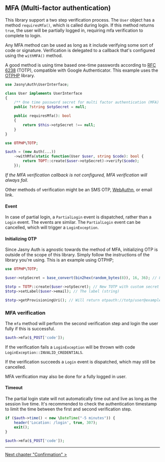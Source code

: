 MFA (Multi-factor authentication)
---

This library support a two step verification process. The `User` object has a method `requiresMfa()`, which is called
during login. If this method returns `true`, the user will be partially logged in, requiring mfa verification to
complete to login.

Any MFA method can be used as long as it include verifying some sort of code or signature. Verification is delegated
to a callback that's configured using the `withMFA()` method. 

A good method is using time based one-time passwords according to [RFC 6238](http://tools.ietf.org/html/rfc6238) (TOTP),
compatible with Google Authenticator. This example uses the [OTPHP](https://github.com/Spomky-Labs/otphp) library.

```php
use Jasny\Auth\UserInterface;

class User implements UserInterface
{
    /** One time password secret for multi factor authentication (MFA) */
    public ?string $otpSecret = null;

    public requiresMfa(): bool
    {
        return $this->otpSecret !== null;
    }
}
```

```php
use OTPHP\TOTP;

$auth = (new Auth(...))
    ->withMfa(static function(User $user, string $code): bool {
        return TOPT::create($user->otpSecret)->verify($code);
    });
```

_If the MFA verification callback is not configured, MFA verification will always fail._

Other methods of verification might be an SMS OTP, [WebAuthn](https://webauthn.guide/), or email link.

#### Event

In case of partial login, a `PartialLogin` event is dispatched, rather than a `Login` event. The events are similar. The
`PartialLogin` event can be cancelled, which will trigger a `LoginException`.

#### Initializing OTP

Since Jasny Auth is agnostic towards the method of MFA, initializing OTP is outside of the scope of this library. Simply
follow the instructions of the library you're using. This is an example using OTPHP; 

```php
use OTPHP\TOTP;

$user->otpSecret = base_convert(bin2hex(random_bytes(8)), 16, 36); // 8 random bytes as alphanumeric string

$totp = TOTP::create($user->otpSecret); // New TOTP with custom secret
$totp->setLabel($user->email); // The label (string)

$totp->getProvisioningUri(); // Will return otpauth://totp/user@example.com?secret=ylsqrtotfc2r
``` 

### MFA verification

The `mfa` method will perform the second verification step and login the user fully if this is successful. 

```php
$auth->mfa($_POST['code']);
```

If the verification fails a `LoginException` will be thrown with code `LoginException::INVALID_CREDENTIALS`.

If the verification succeeds a `Login` event is dispatched, which may still be cancelled.

MFA verification may also be done for a fully logged in user.

#### Timeout

The partial login state will not automatically time out and live as long as the session live time. It's recommended to
check the authentication timestamp to limit the time between the first and second verification step.

```php
if ($auth->time() < new \DateTime("-5 minutes")) {
    header('Location: /login', true, 307);
    exit();
}

$auth->mfa($_POST['code']);
```

---

[Next chapter "Confirmation" >](confirmation.md)
